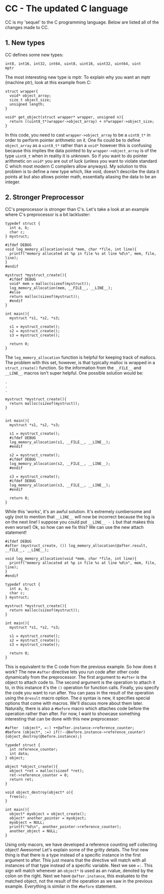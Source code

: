 # CC - The updated C language

CC is my 'sequel' to the C programming language. Below are listed all of the changes made to CC.

## 1. New types

CC defines some new types:

    int8, int16, int32, int64, uint8, uint16, uint32, uint64, uint
    mptr

The most interesting new type is mptr. To explain why you want an mptr (machine ptr), look at this example from C:
  
    struct wrapper{
      void* object_array;
      size_t object_size;
      unsigned length;
    }

    void* get_object(struct wrapper* wrapper, unsigned n){
      return ((uint8_t*)wrapper->object_array) + n*wrapper->object_size;
    }

In this code, you need to cast `wrapper->object_array` to be a `uint8_t*` in order to perform pointer arithmetic on it.
One fix could be to define `object_array` as a `uint8_t*` rather than a `void*` however this is confusing because this
implies the data pointed to by `wrapper->object_array` is of the type `uint8_t` when in reality it is unknown. So if you
want to do pointer arithmetic on `void*` you are out of luck (unless you want to violate standard C which most modern
C compilers allow anyways). My solution to this problem is to define a new type which, like void, doesn't describe the data it points at but also allows pointer math, essentially aliasing the data to be an integer.

## 2. Stronger Preprocessor

CC's preprocessor is stronger than C's. Let's take a look at an example where C's preprocessor is a bit lackluster:

    typedef struct {
      int a, b;
      char c;
    } mystruct;

    #ifdef DEBUG
    void log_memory_allocation(void *mem, char *file, int line){
      printf("memory allocated at %p in file %s at line %d\n", mem, file, line);
    }
    #endif

    mystruct *mystruct_create(){
      #ifdef DEBUG
      void* mem = malloc(sizeof(mystruct));
      log_memory_allocation(mem, __FILE__, __LINE__);
      #else
      return malloc(sizeof(mystruct));
      #endif
    }

    int main(){
      mystruct *s1, *s2, *s3;
      
      s1 = mystruct_create();
      s2 = mystruct_create();
      s3 = mystruct_create();

      return 0;
    }
    
The `log_memory_allocation` function is helpful for keeping track of mallocs. The problem with this set, however, is that
typically malloc is wrapped in a `struct_create()` function. So the information from the `__FILE__` and `__LINE__` 
macros isn't super helpful. One possible solution would be:

    .
    .
    .

    mystruct *mystruct_create(){
      return malloc(sizeof(mystruct));
    }


    int main(){
      mystruct *s1, *s2, *s3;

      s1 = mystruct_create();
      #ifdef DEBUG
      log_memory_allocation(s1, __FILE__, __LINE__);
      #endif

      s2 = mystruct_create();
      #ifdef DEBUG
      log_memory_allocation(s2, __FILE__, __LINE__);
      #endif

      s3 = mystruct_create();
      #ifdef DEBUG
      log_memory_allocation(s3, __FILE__, __LINE__);
      #endif

      return 0;
    }

While this 'works', it's an awful solution. It's extremely cumbersome and ugly (not to mention that `__LINE__` will now 
be incorrect because the log is on the next line! I suppose you could put `__LINE__ - 1` but that makes this even worse!)
Ok, so how can we fix this? We can use the new attach statement!

    #ifdef DEBUG
    #after (mystruct_create, ()) log_memory_allocation(@after.result, __FILE__, __LINE__);
      
    void log_memory_allocation(void *mem, char *file, int line){
      printf("memory allocated at %p in file %s at line %d\n", mem, file, line);
    }
    #endif

    typedef struct {
      int a, b;
      char c;
    } mystruct;

    mystruct *mystruct_create(){
      return malloc(sizeof(mystruct));
    }

    int main(){
      mystruct *s1, *s2, *s3;
      
      s1 = mystruct_create();
      s2 = mystruct_create();
      s3 = mystruct_create();

      return 0;
    }

This is equivalent to the C code from the previous example. So how does it work? The new `#after` directive lets you 
run code after other code dynamically from the preprocessor. The first argument to `#after` is the object to attach code 
to. The second argument is the operation to attach it to, in this instance it's the `()` operation for function calls.
Finally, you specify the code you want to run after. You can pass in the result of the operation using the `@result` 
macro option. The `@` syntax is new, it specifies special options that come with macros. We'll discuss more about them 
later. Naturally, there is also a `#before` macro which attaches code before the operation rather than after. For now, 
I want to showcase something interesting that can be done with this new preprocessor:

    #after  (object*, =:) ++@after.instance->reference_counter;
    #before (object*, :=) if(!--@before.instance->reference_counter){object_destroy(@before.instance);}

    typedef struct {
      int reference_counter;
      int data;
    } object;

    object *object_create(){
      object *ret = malloc(sizeof *ret);
      ret->reference_counter = 0;
      return ret;
    }

    void object_destroy(object* o){
      free(o);
    }

    int main(){
      object* myobject = object_create();
      object* another_pointer = myobject;
      myobject = NULL;
      printf("%d\n", another_pointer->reference_counter);
      another_object = NULL;
    }

Using only macors, we have developed a reference counting self collecting object! Awesome! Let's explain some of the
gritty details. The first new thing is that there is a type instead of a specific instance in the first argument to
after. This just means that the directive will match with all instances of that type instead of a specific variable.
Next we see `=:`. This sign will match whenever an `object*` is used as an rvalue, denoted by the colon on the right.
Next we have `@after.instance`, this evaluates to the matched object, not the result of the operation as we saw in the
previous example. Everything is similar in the `#before` statement.

